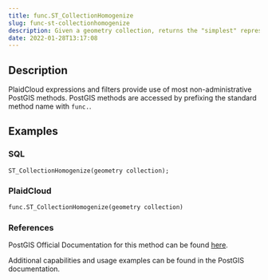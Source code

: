 ```yaml
---
title: func.ST_CollectionHomogenize
slug: func-st-collectionhomogenize
description: Given a geometry collection, returns the "simplest" representation of the contents
date: 2022-01-28T13:17:08
---
```



## Description


PlaidCloud expressions and filters provide use of most non-administrative PostGIS methods. PostGIS methods are accessed by prefixing the standard method name with `func.`.



## Examples


### SQL



```
ST_CollectionHomogenize(geometry collection);
```


### PlaidCloud



```python
func.ST_CollectionHomogenize(geometry collection)
```


### References


PostGIS Official Documentation for this method can be found [here](https://postgis.net/docs/manual-3.1/ST_CollectionHomogenize.html).



Additional capabilities and usage examples can be found in the PostGIS documentation.

